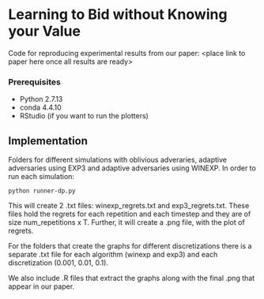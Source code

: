 # Learning to Bid without Knowing your Value

Code for reproducing experimental results from our paper: \<place link to paper here once all results are ready\>

### Prerequisites

* Python 2.7.13
* conda 4.4.10 
* RStudio (if you want to run the plotters)

## Implementation

Folders for different simulations with oblivious adveraries, adaptive adversaries using EXP3 and adaptive adversaries using WINEXP. In order to run each simulation: 
```
python runner-dp.py
```
This will create 2 .txt files: winexp_regrets.txt and exp3_regrets.txt. These files hold the regrets for each repetition and each timestep and they are of size num_repetitions x T. Further, it will create a .png file, with the plot of regrets.

For the folders that create the graphs for different discretizations there is a separate .txt file for each algorithm (winexp and exp3) and each discretization (0.001, 0.01, 0.1). 

We also include .R files that extract the graphs along with the final .png that appear in our paper.
